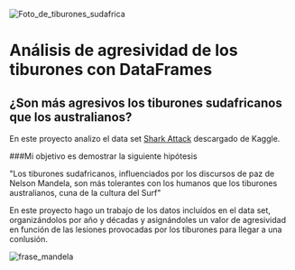 ![Foto_de_tiburones_sudafrica](https://raw.githubusercontent.com/agalvezcorell/pandas-shark-project/master/input/sudafrica-safari-tiburones-1-lg.jpg)

# Análisis de agresividad de los tiburones con DataFrames

## ¿Son más agresivos los tiburones sudafricanos que los australianos?

En este proyecto analizo el data set [Shark Attack](https://www.kaggle.com/teajay/global-shark-attacks/version/1) descargado de Kaggle.

###Mi objetivo es demostrar la siguiente hipótesis

"Los tiburones sudafricanos, influenciados por los discursos de paz de Nelson Mandela, son más tolerantes con los humanos que los tiburones australianos, cuna de la cultura del Surf"

En este proyecto hago un trabajo de los datos incluídos en el data set, organizándolos por año y décadas y asignándoles un valor de agresividad en función de las lesiones provocadas por los tiburones para llegar a una conlusión.


![frase_mandela](https://raw.githubusercontent.com/agalvezcorell/pandas-shark-project/master/input/Frases-de-Nelson-Mandela-6.jpg)
